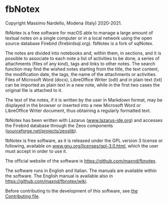 # fbNotex 

Copyright Massimo Nardello, Modena (Italy) 2020-2021.

fbNotex is a free software for macOS able to manage a large amount of textual notes on a single computer or in a local network using the open source database Firebird (firebirdsql.org). fbNotex is a fork of sqlNotex.

The notes are divided into notebooks and, within them, in sections, and it is possible to associate to each note a list of activities to be done, a series of attachments (files of any kind), tags and links to other notes. The search function may find the wished notes starting from the title, the text content, the modification date, the tags, the name of the attachments or activities. Files of Microsoft Word (docx), LibreOffice Writer (odt) and in plain text (txt) can be imported as plain text in a new note, while in the first two cases the original file is attached to it.

The text of the notes, if it is written by the user in Markdown format, may be displayed in the browser or inserted into a new Microsoft Word or LibreOffice Writer document, thus obtaining a regularly formatted text.

fbNotex has been written with Lazarus (www.lazarus-ide.org) and accesses the Firebird database through the Zeos components ([sourceforge.net/projects/zeoslib](sourceforge.net/projects/zeoslib)).

fbNotex is free software, as it is released under the GPL version 3 license or following, available on www.gnu.org/licenses/gpl-3.0.html, which the user must accept in order to use it.

The official website of the software is https://github.com/maxnd/fbnotex.

The software runs in English and Italian. The manuals are available within the software. The English manual is available also in https://github.com/maxnd/fbnotex/wiki.

Before contributing to the development of this software, see [the Contributing file](https://github.com/maxnd/fbnotex/blob/master/CONTRIBUTING.md).
